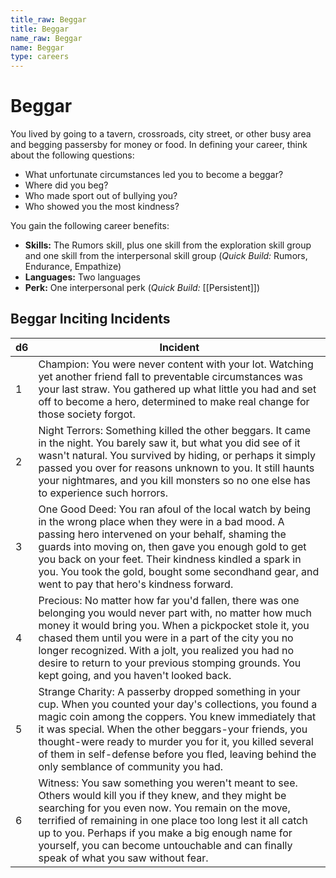 ```yaml
---
title_raw: Beggar
title: Beggar
name_raw: Beggar
name: Beggar
type: careers
---
```


# Beggar

You lived by going to a tavern, crossroads, city street, or other busy area and begging passersby for money or food. In defining your career, think about the following questions:

- What unfortunate circumstances led you to become a beggar?
- Where did you beg?
- Who made sport out of bullying you?
- Who showed you the most kindness?

You gain the following career benefits:

- **Skills:** The Rumors skill, plus one skill from the exploration skill group and one skill from the interpersonal skill group (*Quick Build:* Rumors, Endurance, Empathize)
- **Languages:** Two languages
- **Perk:** One interpersonal perk (*Quick Build:* [[Persistent]])

## Beggar Inciting Incidents

| d6  | Incident                                                                                                                                                                                                                                                                                                                                                                                      |
| --- | --------------------------------------------------------------------------------------------------------------------------------------------------------------------------------------------------------------------------------------------------------------------------------------------------------------------------------------------------------------------------------------------- |
| 1   | Champion: You were never content with your lot. Watching yet another friend fall to preventable circumstances was your last straw. You gathered up what little you had and set off to become a hero, determined to make real change for those society forgot.                                                                                                                                 |
| 2   | Night Terrors: Something killed the other beggars. It came in the night. You barely saw it, but what you did see of it wasn't natural. You survived by hiding, or perhaps it simply passed you over for reasons unknown to you. It still haunts your nightmares, and you kill monsters so no one else has to experience such horrors.                                                         |
| 3   | One Good Deed: You ran afoul of the local watch by being in the wrong place when they were in a bad mood. A passing hero intervened on your behalf, shaming the guards into moving on, then gave you enough gold to get you back on your feet. Their kindness kindled a spark in you. You took the gold, bought some secondhand gear, and went to pay that hero's kindness forward.           |
| 4   | Precious: No matter how far you'd fallen, there was one belonging you would never part with, no matter how much money it would bring you. When a pickpocket stole it, you chased them until you were in a part of the city you no longer recognized. With a jolt, you realized you had no desire to return to your previous stomping grounds. You kept going, and you haven't looked back.    |
| 5   | Strange Charity: A passerby dropped something in your cup. When you counted your day's collections, you found a magic coin among the coppers. You knew immediately that it was special. When the other beggars-your friends, you thought-were ready to murder you for it, you killed several of them in self-defense before you fled, leaving behind the only semblance of community you had. |
| 6   | Witness: You saw something you weren't meant to see. Others would kill you if they knew, and they might be searching for you even now. You remain on the move, terrified of remaining in one place too long lest it all catch up to you. Perhaps if you make a big enough name for yourself, you can become untouchable and can finally speak of what you saw without fear.                   |
